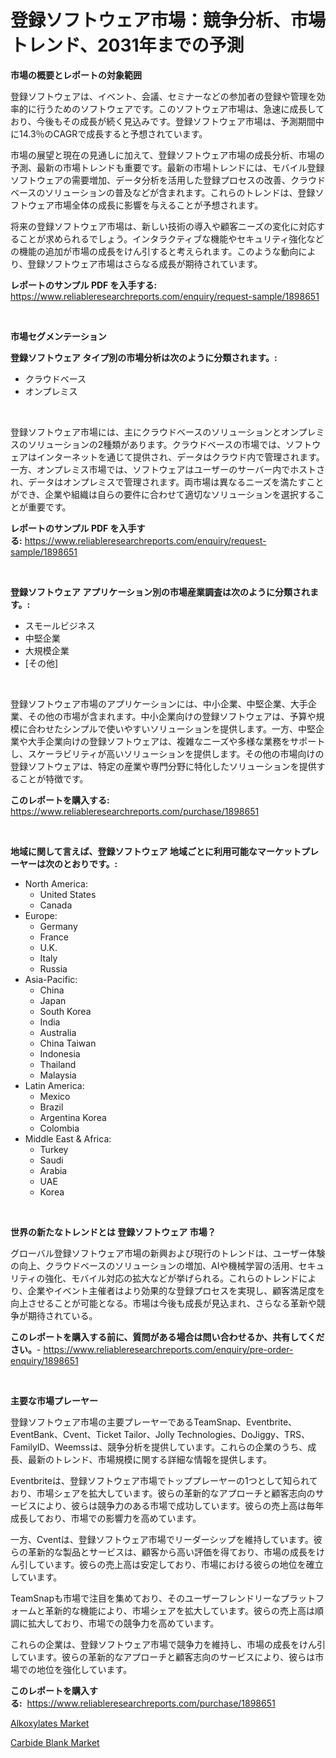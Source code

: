 <p><h1>登録ソフトウェア市場：競争分析、市場トレンド、2031年までの予測</h1></p><p><strong>市場の概要とレポートの対象範囲</strong></p>
<p><p>登録ソフトウェアは、イベント、会議、セミナーなどの参加者の登録や管理を効率的に行うためのソフトウェアです。このソフトウェア市場は、急速に成長しており、今後もその成長が続く見込みです。登録ソフトウェア市場は、予測期間中に14.3％のCAGRで成長すると予想されています。</p><p>市場の展望と現在の見通しに加えて、登録ソフトウェア市場の成長分析、市場の予測、最新の市場トレンドも重要です。最新の市場トレンドには、モバイル登録ソフトウェアの需要増加、データ分析を活用した登録プロセスの改善、クラウドベースのソリューションの普及などが含まれます。これらのトレンドは、登録ソフトウェア市場全体の成長に影響を与えることが予想されます。</p><p>将来の登録ソフトウェア市場は、新しい技術の導入や顧客ニーズの変化に対応することが求められるでしょう。インタラクティブな機能やセキュリティ強化などの機能の追加が市場の成長をけん引すると考えられます。このような動向により、登録ソフトウェア市場はさらなる成長が期待されています。</p></p>
<p><strong>レポートのサンプル PDF を入手する:</strong> <a href="https://www.reliableresearchreports.com/enquiry/request-sample/1898651">https://www.reliableresearchreports.com/enquiry/request-sample/1898651</a></p>
<p>&nbsp;</p>
<p><strong>市場セグメンテーション</strong></p>
<p><strong>登録ソフトウェア タイプ別の市場分析は次のように分類されます。:</strong></p>
<p><ul><li>クラウドベース</li><li>オンプレミス</li></ul></p>
<p>&nbsp;</p>
<p><p>登録ソフトウェア市場には、主にクラウドベースのソリューションとオンプレミスのソリューションの2種類があります。クラウドベースの市場では、ソフトウェアはインターネットを通じて提供され、データはクラウド内で管理されます。一方、オンプレミス市場では、ソフトウェアはユーザーのサーバー内でホストされ、データはオンプレミスで管理されます。両市場は異なるニーズを満たすことができ、企業や組織は自らの要件に合わせて適切なソリューションを選択することが重要です。</p></p>
<p><strong>レポートのサンプル PDF を入手する:</strong>&nbsp;<a href="https://www.reliableresearchreports.com/enquiry/request-sample/1898651">https://www.reliableresearchreports.com/enquiry/request-sample/1898651</a></p>
<p>&nbsp;</p>
<p><strong> 登録ソフトウェア アプリケーション別の市場産業調査は次のように分類されます。:</strong></p>
<p><ul><li>スモールビジネス</li><li>中堅企業</li><li>大規模企業</li><li>[その他]</li></ul></p>
<p>&nbsp;</p>
<p><p>登録ソフトウェア市場のアプリケーションには、中小企業、中堅企業、大手企業、その他の市場が含まれます。中小企業向けの登録ソフトウェアは、予算や規模に合わせたシンプルで使いやすいソリューションを提供します。一方、中堅企業や大手企業向けの登録ソフトウェアは、複雑なニーズや多様な業務をサポートし、スケーラビリティが高いソリューションを提供します。その他の市場向けの登録ソフトウェアは、特定の産業や専門分野に特化したソリューションを提供することが特徴です。</p></p>
<p><strong>このレポートを購入する:</strong>&nbsp; <a href="https://www.reliableresearchreports.com/purchase/1898651">https://www.reliableresearchreports.com/purchase/1898651</a></p>
<p>&nbsp;</p>
<p><strong>地域に関して言えば、登録ソフトウェア 地域ごとに利用可能なマーケットプレーヤーは次のとおりです。:</strong></p>
<p><ul>
    <li>
        North America:
        <ul>
            <li>United States</li>
            <li>Canada</li>
        </ul>
    </li>
    <li>
        Europe:
        <ul>
            <li>Germany</li>
            <li>France</li>
            <li>U.K.</li>
            <li>Italy</li>
            <li>Russia</li>
        </ul>
    </li>
    <li>
        Asia-Pacific:
        <ul>
            <li>China</li>
            <li>Japan</li>
            <li>South Korea</li>
            <li>India</li>
            <li>Australia</li>
            <li>China Taiwan</li>
            <li>Indonesia</li>
            <li>Thailand</li>
            <li>Malaysia</li>
        </ul>
    </li>
    <li>
        Latin America:
        <ul>
            <li>Mexico</li>
            <li>Brazil</li>
            <li>Argentina Korea</li>
            <li>Colombia</li>
        </ul>
    </li>
    <li>
        Middle East & Africa:
        <ul>
            <li>Turkey</li>
            <li>Saudi</li>
            <li>Arabia</li>
            <li>UAE</li>
            <li>Korea</li>
        </ul>
    </li>
    </ul></p>
<p>&nbsp;</p>
<p><strong>世界の新たなトレンドとは 登録ソフトウェア 市場？</strong></p>
<p><p>グローバル登録ソフトウェア市場の新興および現行のトレンドは、ユーザー体験の向上、クラウドベースのソリューションの増加、AIや機械学習の活用、セキュリティの強化、モバイル対応の拡大などが挙げられる。これらのトレンドにより、企業やイベント主催者はより効果的な登録プロセスを実現し、顧客満足度を向上させることが可能となる。市場は今後も成長が見込まれ、さらなる革新や競争が期待されている。</p></p>
<p><strong>このレポートを購入する前に、質問がある場合は問い合わせるか、共有してください。</strong>- <a href="https://www.reliableresearchreports.com/enquiry/pre-order-enquiry/1898651">https://www.reliableresearchreports.com/enquiry/pre-order-enquiry/1898651</a></p>
<p>&nbsp;</p>
<p><strong>主要な市場プレーヤー</strong></p>
<p><p>登録ソフトウェア市場の主要プレーヤーであるTeamSnap、Eventbrite、EventBank、Cvent、Ticket Tailor、Jolly Technologies、DoJiggy、TRS、FamilyID、Weemssは、競争分析を提供しています。これらの企業のうち、成長、最新のトレンド、市場規模に関する詳細な情報を提供します。</p><p>Eventbriteは、登録ソフトウェア市場でトッププレーヤーの1つとして知られており、市場シェアを拡大しています。彼らの革新的なアプローチと顧客志向のサービスにより、彼らは競争力のある市場で成功しています。彼らの売上高は毎年成長しており、市場での影響力を高めています。</p><p>一方、Cventは、登録ソフトウェア市場でリーダーシップを維持しています。彼らの革新的な製品とサービスは、顧客から高い評価を得ており、市場の成長をけん引しています。彼らの売上高は安定しており、市場における彼らの地位を確立しています。</p><p>TeamSnapも市場で注目を集めており、そのユーザーフレンドリーなプラットフォームと革新的な機能により、市場シェアを拡大しています。彼らの売上高は順調に拡大しており、市場での競争力を高めています。</p><p>これらの企業は、登録ソフトウェア市場で競争力を維持し、市場の成長をけん引しています。彼らの革新的なアプローチと顧客志向のサービスにより、彼らは市場での地位を強化しています。</p></p>
<p><strong>このレポートを購入する:</strong>&nbsp;&nbsp;<a href="https://www.reliableresearchreports.com/purchase/1898651">https://www.reliableresearchreports.com/purchase/1898651</a></p>
<p><p><a href="https://github.com/Alonsoolds3wq1d81czn8rbol/Market-Research-Report-List-1/blob/main/alkoxylates-market.md">Alkoxylates Market</a></p><p><a href="https://natural-crush-b99.notion.site/Carbide-Blank-Market-Research-Report-The-Key-To-Successful-Business-Strategy-Forecasted-for-Period--64262c7cbdd8479d948e3fada08a5912">Carbide Blank Market</a></p></p>